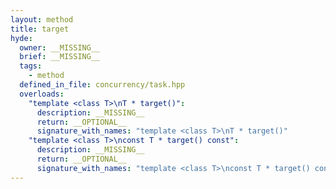 ```yaml
---
layout: method
title: target
hyde:
  owner: __MISSING__
  brief: __MISSING__
  tags:
    - method
  defined_in_file: concurrency/task.hpp
  overloads:
    "template <class T>\nT * target()":
      description: __MISSING__
      return: __OPTIONAL__
      signature_with_names: "template <class T>\nT * target()"
    "template <class T>\nconst T * target() const":
      description: __MISSING__
      return: __OPTIONAL__
      signature_with_names: "template <class T>\nconst T * target() const"
---
```

